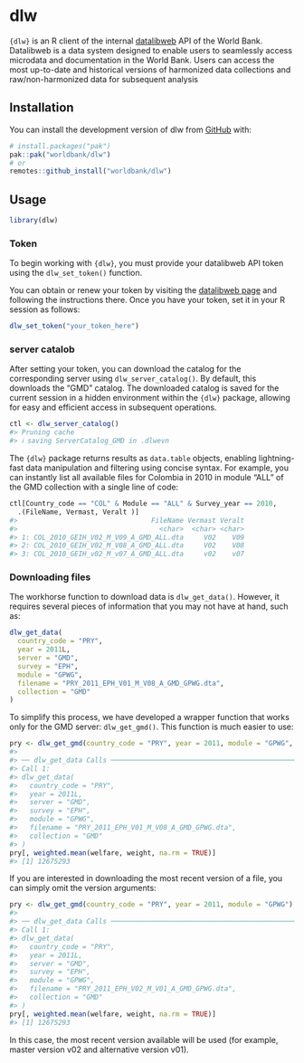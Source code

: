 
<!-- README.md is generated from README.Rmd. Please edit that file -->

# dlw

<!-- badges: start -->
<!-- badges: end -->

`{dlw}` is an R client of the internal
[datalibweb](https://datalibweb2.worldbank.org/) API of the World Bank.
Datalibweb is a data system designed to enable users to seamlessly
access microdata and documentation in the World Bank. Users can access
the most up-to-date and historical versions of harmonized data
collections and raw/non-harmonized data for subsequent analysis

## Installation

You can install the development version of dlw from
[GitHub](https://github.com/) with:

``` r
# install.packages("pak")
pak::pak("worldbank/dlw")
# or
remotes::github_install("worldbank/dlw")
```

## Usage

``` r
library(dlw)
```

### Token

To begin working with `{dlw}`, you must provide your datalibweb API
token using the `dlw_set_token()` function.

You can obtain or renew your token by visiting the [datalibweb
page](https://datalibweb2.worldbank.org/) and following the instructions
there. Once you have your token, set it in your R session as follows:

``` r
dlw_set_token("your_token_here")
```

### server catalob

After setting your token, you can download the catalog for the
corresponding server using `dlw_server_catalog()`. By default, this
downloads the “GMD” catalog. The downloaded catalog is saved for the
current session in a hidden environment within the `{dlw}` package,
allowing for easy and efficient access in subsequent operations.

``` r
ctl <- dlw_server_catalog()
#> Pruning cache
#> ℹ saving ServerCatalog_GMD in .dlwevn
```

The `{dlw}` package returns results as `data.table` objects, enabling
lightning-fast data manipulation and filtering using concise syntax. For
example, you can instantly list all available files for Colombia in 2010
in module “ALL” of the GMD collection with a single line of code:

``` r
ctl[Country_code == "COL" & Module == "ALL" & Survey_year == 2010, 
  .(FileName, Vermast, Veralt )]
#>                                 FileName Vermast Veralt
#>                                   <char>  <char> <char>
#> 1: COL_2010_GEIH_V02_M_V09_A_GMD_ALL.dta     V02    V09
#> 2: COL_2010_GEIH_V02_M_V08_A_GMD_ALL.dta     V02    V08
#> 3: COL_2010_GEIH_v02_M_v07_A_GMD_ALL.dta     v02    v07
```

### Downloading files

The workhorse function to download data is `dlw_get_data()`. However, it
requires several pieces of information that you may not have at hand,
such as:

``` r
dlw_get_data(
  country_code = "PRY",
  year = 2011L,
  server = "GMD",
  survey = "EPH",
  module = "GPWG",
  filename = "PRY_2011_EPH_V01_M_V08_A_GMD_GPWG.dta",
  collection = "GMD"
)
```

To simplify this process, we have developed a wrapper function that
works only for the GMD server: `dlw_get_gmd()`. This function is much
easier to use:

``` r
pry <- dlw_get_gmd(country_code = "PRY", year = 2011, module = "GPWG", vermast = "v01", veralt = "v08")
#> 
#> ── dlw_get_data Calls ──────────────────────────────────────────────────────────
#> Call 1:
#> dlw_get_data(
#>   country_code = "PRY",
#>   year = 2011L,
#>   server = "GMD",
#>   survey = "EPH",
#>   module = "GPWG",
#>   filename = "PRY_2011_EPH_V01_M_V08_A_GMD_GPWG.dta",
#>   collection = "GMD"
#> )
pry[, weighted.mean(welfare, weight, na.rm = TRUE)]
#> [1] 12675293
```

If you are interested in downloading the most recent version of a file,
you can simply omit the version arguments:

``` r
pry <- dlw_get_gmd(country_code = "PRY", year = 2011, module = "GPWG")
#> 
#> ── dlw_get_data Calls ──────────────────────────────────────────────────────────
#> Call 1:
#> dlw_get_data(
#>   country_code = "PRY",
#>   year = 2011L,
#>   server = "GMD",
#>   survey = "EPH",
#>   module = "GPWG",
#>   filename = "PRY_2011_EPH_V02_M_V01_A_GMD_GPWG.dta",
#>   collection = "GMD"
#> )
pry[, weighted.mean(welfare, weight, na.rm = TRUE)]
#> [1] 12675293
```

In this case, the most recent version available will be used (for
example, master version v02 and alternative version v01).
